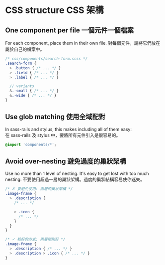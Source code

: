 # CSS structure CSS 架構

## One component per file 一個元件一個檔案
For each component, place them in their own file.
對每個元件，請將它們放在屬於自己的檔案中。

  ```scss
  /* css/components/search-form.scss */
  .search-form {
    > .button { /* ... */ }
    > .field { /* ... */ }
    > .label { /* ... */ }

    // variants
    &.-small { /* ... */ }
    &.-wide { /* ... */ }
  }
  ```

## Use glob matching 使用全域配對
In sass-rails and stylus, this makes including all of them easy:<br>
在 sass-rails 及 stylus 中，要將所有元件引入是很容易的。

  ```scss
  @import 'components/*';
  ```

## Avoid over-nesting 避免過度的巢狀架構
Use no more than 1 level of nesting. It's easy to get lost with too much nesting.
不要使用超過一層的巢狀架構。過度的巢狀結構容易使你迷失。

  ```scss
  /* ✗ 要避免使用: 兩層的巢狀架構 */
  .image-frame {
    > .description {
      /* ... */

      > .icon {
        /* ... */
      }
    }
  }

  /* ✓ 較好的方式: 兩層剛剛好 */
  .image-frame {
    > .description { /* ... */ }
    > .description > .icon { /* ... */ }
  }
  ```
